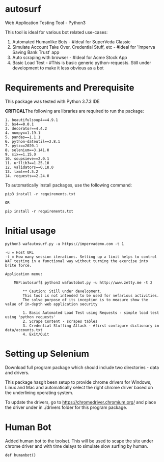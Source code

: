 # autosurf
Web Application Testing Tool - Python3

This tool is ideal for various bot related use-cases:
1. Automated Humanlike Bots - #Ideal for SuperVeda Classic
2. Simulate Account Take Over, Credential Stuff, etc -  #Ideal for 'Imperva Saving Bank Trust' app
3. Auto scraping with browser - #Ideal for Acme Stock App
4. Basic Load Test - #This is basic generic python-requests. Still under development to make it less obvious as a bot

# Requirements and Prerequisite
This package was tested with Python 3.7.3 IDE

**CRITICAL**The following are libraries are required to run the package:

    1. beautifulsoup4==4.9.1
    2. bs4==0.0.1
    3. decorator==4.4.2
    4. numpy==1.19.1
    5. pandas==1.1.1
    6. python-dateutil==2.8.1
    7. pytz==2020.1
    8. selenium==3.141.0
    9. six==1.15.0
    10. soupsieve==2.0.1
    11. urllib3==1.25.10
    12. validators==0.18.0
    13. lxml==4.5.2
    14. requests==2.24.0

To automatically install packages, use the following command:
    
    pip3 install -r requirements.txt

    OR

    pip install -r requirements.txt

# Initial usage
    python3 wafautosurf.py -u https://impervademo.com -t 1

    -u = Host URL
    -t = How many session iterations. Setting up a limit helps to control WAF testing in a functional way without turning the exercise into brite force.

    Application menu:
    
        MBP:autosurf$ python3 wafautobot.py -u http://www.zetty.me -t 2

            ** Caution: Still under development.
            This tool is not intended to be used for nefarious activities.
            The solve purpose of its inception is to measure show the value of in-depth web application security

            1. Basic Automated Load Test using Requests - simple load test using 'python requests'
            2. Scrape Content - scrapes tables
            3. Credential Stuffing Attack - #first configure dictionary in data/accounts.txt
            4. Exit/Quit


# Setting up Selenium
Download full program package which should include two directories - data and drivers.

This package hasgit  been setup to provide chrome drivers for Windows, Linux and Mac and automatically select the right chrome driver based on the underlining operating system.

To update the drivers, go to https://chromedriver.chromium.org/ and place the driver under in ./drivers folder for this program package. 

# Human Bot
Added human bot to the toolset. This will be used to scape the site under chrome driver and with time delays to simulate slow surfing by human.

    def humanbot()

